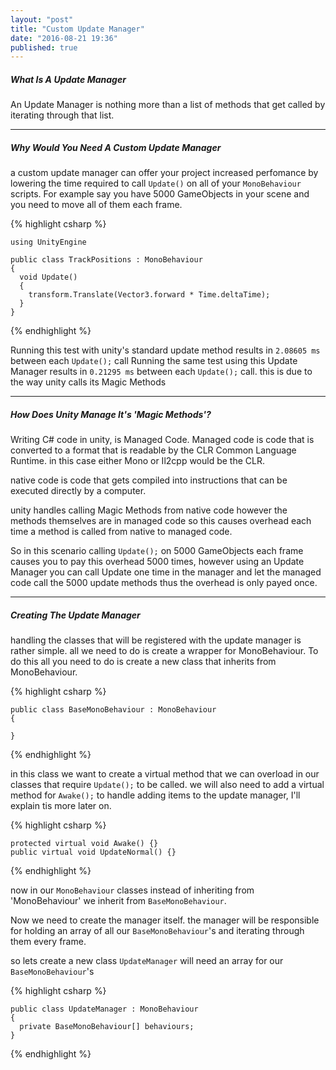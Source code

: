 ```yaml
---
layout: "post"
title: "Custom Update Manager"
date: "2016-08-21 19:36"
published: true
---
```


##### What Is A Update Manager
An Update Manager is nothing more than a list of methods that get called by iterating through that list.

---

##### Why Would You Need A Custom Update Manager

a custom update manager can offer your project increased perfomance by
lowering the time required to call `Update()` on all of your `MonoBehaviour` scripts. For example say you have 5000 GameObjects in your scene and you need to move all of them each frame.

{% highlight csharp %}
```
using UnityEngine

public class TrackPositions : MonoBehaviour
{
  void Update()
  {
    transform.Translate(Vector3.forward * Time.deltaTime);
  }
}
```
{% endhighlight %}


Running this test with unity's standard update method results in `2.08605 ms` between each `Update();` call Running the same test using this Update Manager results in `0.21295 ms` between each `Update();` call. this is due to the way unity calls its Magic Methods

---

##### How Does Unity Manage It's 'Magic Methods'?
Writing C# code in unity, is Managed Code. Managed code is code that is converted to a format that is readable by the CLR Common Language Runtime. in this case either Mono or Il2cpp would be the CLR.

native code is code that gets compiled into instructions that can be executed directly by a computer.

unity handles calling Magic Methods from native code however the methods themselves are in managed code so this causes overhead each time a method is called from native to managed code.

So in this scenario calling `Update();` on 5000 GameObjects each frame causes you to pay this overhead 5000 times, however using an Update Manager you can call Update one time in the manager and let the managed code call the 5000 update methods thus the overhead is only payed once.

---

##### Creating The Update Manager

handling the classes that will be registered with the update manager is rather simple. all we need to do is create a wrapper for MonoBehaviour. To do this all you need to do is create a new class that inherits from MonoBehaviour.

{% highlight csharp %}
```
public class BaseMonoBehaviour : MonoBehaviour
{

}
```
{% endhighlight %}

in this class we want to create a virtual method that we can overload in our classes that require `Update();` to be called. we will also need to add a virtual method for `Awake();` to handle adding items to the update manager, I'll explain tis more later on.

{% highlight csharp %}
```
protected virtual void Awake() {}
public virtual void UpdateNormal() {}
```
{% endhighlight %}

now in our `MonoBehaviour` classes instead of inheriting from 'MonoBehaviour' we inherit from `BaseMonoBehaviour`.

Now we need to create the manager itself. the manager will be responsible for holding an array of all our `BaseMonoBehaviour`'s and iterating through them every frame.

so lets create a new class `UpdateManager` will need an array for our `BaseMonoBehaviour`'s

{% highlight csharp %}
```
public class UpdateManager : MonoBehaviour
{
  private BaseMonoBehaviour[] behaviours;
}
```
{% endhighlight %}
